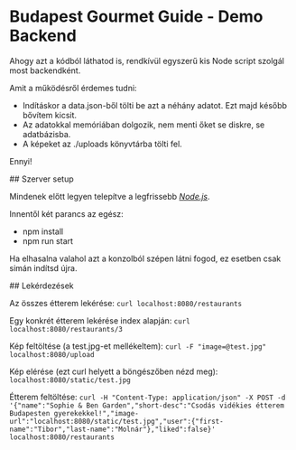 # Budapest Gourmet Guide - Demo Backend

Ahogy azt a kódból láthatod is, rendkívül egyszerű kis Node script szolgál most backendként. 

Amit a működésről érdemes tudni:
* Indításkor a data.json-ből tölti be azt a néhány adatot. Ezt majd később bővítem kicsit.
* Az adatokkal memóriában dolgozik, nem menti őket se diskre, se adatbázisba. 
* A képeket az ./uploads könyvtárba tölti fel. 

Ennyi!

## Szerver setup

Mindenek előtt legyen telepítve a legfrissebb [*Node.js*](https://nodejs.org/en/). 

Innentől két parancs az egész:
* npm install
* npm run start

Ha elhasalna valahol azt a konzolból szépen látni fogod, ez esetben csak simán indítsd újra.

## Lekérdezések

Az összes étterem lekérése:
`curl localhost:8080/restaurants`

Egy konkrét étterem lekérése index alapján: 
`curl localhost:8080/restaurants/3`

Kép feltöltése (a test.jpg-et mellékeltem):
`curl -F "image=@test.jpg" localhost:8080/upload`

Kép elérése (ezt curl helyett a böngészőben nézd meg):
`localhost:8080/static/test.jpg`

Étterem feltöltése:
`curl -H "Content-Type: application/json" -X POST -d '{"name":"Sophie & Ben Garden","short-desc":"Csodás vidékies étterem Budapesten gyerekekkel!","image-url":"localhost:8080/static/test.jpg","user":{"first-name":"Tibor","last-name":"Molnár"},"liked":false}' localhost:8080/restaurants`